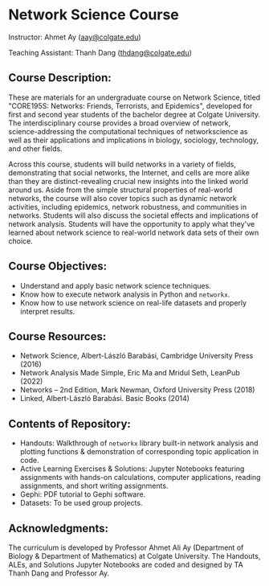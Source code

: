 # Network Science Course

Instructor: Ahmet Ay (aay@colgate.edu)

Teaching Assistant: Thanh Dang (thdang@colgate.edu)

## Course Description:
These are materials for an undergraduate course on Network Science, titled "CORE195S: Networks: Friends, Terrorists, and Epidemics", developed for first and second year students of the bachelor degree at Colgate University. The interdisciplinary course provides a broad overview of network, science-addressing the computational techniques of networkscience as well as their applications and implications in biology, sociology, technology, and other fields.

Across this course, students will build networks in a variety of fields, demonstrating that social networks, the Internet, and cells are more alike than they are distinct-revealing crucial new insights into the linked world around us. Aside from the simple structural properties of real-world networks, the course will also cover topics such as dynamic network activities, including epidemics, network robustness, and communities in networks. Students will also discuss the societal effects and implications of network analysis. Students will have the opportunity to apply what they've learned about network science to real-world network data sets of their own choice. 

## Course Objectives:
- Understand and apply basic network science techniques.
- Know how to execute network analysis in Python and `networkx`.
- Know how to use network science on real-life datasets and properly interpret results.

## Course Resources:
- Network Science, Albert-László Barabási, Cambridge University Press (2016)
- Network Analysis Made Simple, Eric Ma and Mridul Seth, LeanPub (2022)
- Networks – 2nd Edition, Mark Newman, Oxford University Press (2018)
- Linked, Albert-László Barabási. Basic Books (2014)

## Contents of Repository:
- Handouts: Walkthrough of `networkx` library built-in network analysis and plotting functions & demonstration of corresponding topic application in code.
- Active Learning Exercises & Solutions: Jupyter Notebooks featuring assignments with hands-on calculations, computer applications, reading assignments, and short writing assignments. 
- Gephi: PDF tutorial to Gephi software.
- Datasets: To be used group projects.

## Acknowledgments:
The curriculum is developed by Professor Ahmet Ali Ay (Department of Biology & Department of Mathematics) at Colgate University. The Handouts, ALEs, and Solutions Jupyter Notebooks are coded and designed by TA Thanh Dang and Professor Ay. 
